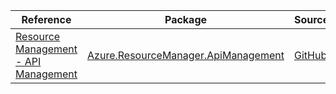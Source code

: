| Reference | Package | Source |
|---|---|---|
|[Resource Management - API Management](resourcemanager.apimanagement-readme.md)|[Azure.ResourceManager.ApiManagement](https://www.nuget.org/packages/Azure.ResourceManager.ApiManagement)|[GitHub](https://github.com/Azure/azure-sdk-for-net/blob/main/sdk/apimanagement/Azure.ResourceManager.ApiManagement)|
